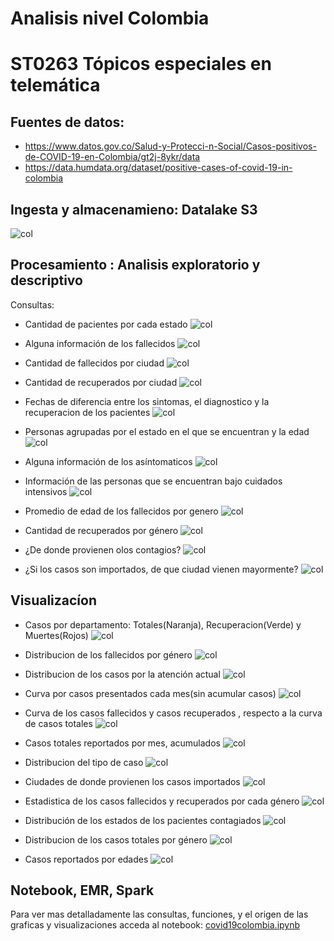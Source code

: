 # Analisis nivel Colombia
# ST0263 Tópicos especiales en telemática


## Fuentes de datos:

* https://www.datos.gov.co/Salud-y-Protecci-n-Social/Casos-positivos-de-COVID-19-en-Colombia/gt2j-8ykr/data
* https://data.humdata.org/dataset/positive-cases-of-covid-19-in-colombia

## Ingesta y almacenamieno: Datalake S3
  ![col](images/co1.png)
  
## Procesamiento : Analisis exploratorio y descriptivo
  
  Consultas:
  
  * Cantidad de pacientes por cada estado
  ![col](images/c1.PNG)
  
  * Alguna información de los fallecidos
  ![col](images/c2.PNG)
  
  * Cantidad de fallecidos por ciudad
  ![col](images/c3.PNG)
  
  * Cantidad de recuperados por ciudad
  ![col](images/c4.PNG)
  
  * Fechas de diferencia entre los sintomas, el diagnostico y la recuperacion de los pacientes
  ![col](images/c5.PNG)
  
  * Personas agrupadas por el estado en el que se encuentran y la edad
  ![col](images/c6.PNG)
  
  * Alguna información de los asíntomaticos
  ![col](images/c7.PNG)
  
  * Información de las personas que se encuentran bajo cuidados intensivos
  ![col](images/c8.PNG)
  
  * Promedio de edad de los fallecidos por genero
  ![col](images/c9.PNG)
  
  * Cantidad de recuperados por género
  ![col](images/c10.PNG)
  
  * ¿De donde provienen olos contagios?
  ![col](images/c11.PNG)
  
  * ¿Si los casos son importados, de que ciudad vienen mayormente?
  ![col](images/c12.PNG)
  
## Visualizacíon 


   * Casos por departamento: Totales(Naranja), Recuperacion(Verde) y Muertes(Rojos)
    ![col](images/co3.png)  
    
   * Distribucion de los fallecidos por género
    ![col](images/co4.png)
  
   * Distribucion de los casos por la atención actual
    ![col](images/co6.png)  
    
   * Curva por casos presentados cada mes(sin acumular casos)
    ![col](images/co7.png)
  
   * Curva de los casos fallecidos y casos recuperados , respecto a la curva de casos totales
    ![col](images/co8.png)
  
   * Casos totales reportados por mes, acumulados
    ![col](images/co9.png)
	
   * Distribucion del tipo de caso
    ![col](images/co11.png)
		
   * Ciudades de donde provienen los casos importados 
    ![col](images/co12.png)
  
   * Estadistica de los casos fallecidos y recuperados por cada género
    ![col](images/co13.png)
		
   * Distribución de los estados de los pacientes contagiados
    ![col](images/co14.png)
		
   * Distribucion de los casos totales por género
    ![col](images/co5.png)
		
   * Casos reportados por edades
    ![col](images/co10.png)
  
## Notebook, EMR, Spark

Para ver mas detalladamente las consultas, funciones, y el origen de las graficas y visualizaciones acceda al notebook:
[covid19colombia.ipynb](covid19colombia.ipynb)

